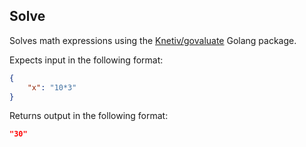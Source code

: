 ## Solve

Solves math expressions using the [Knetiv/govaluate](https://github.com/Knetic/govaluate) Golang package. 

Expects input in the following format:

```json
{
	"x": "10*3"
}
```

Returns output in the following format:

```json
"30"
```
